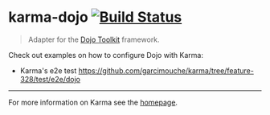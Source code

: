 # karma-dojo  [![Build Status](https://travis-ci.org/garcimouche/karma-dojo.svg?branch=master)](https://travis-ci.org/garcimouche/karma-dojo)

> Adapter for the [Dojo Toolkit](http://http://dojotoolkit.org/) framework.

Check out examples on how to configure Dojo with Karma:
- Karma's e2e test https://github.com/garcimouche/karma/tree/feature-328/test/e2e/dojo

----

For more information on Karma see the [homepage].


[homepage]: http://karma-runner.github.io/
